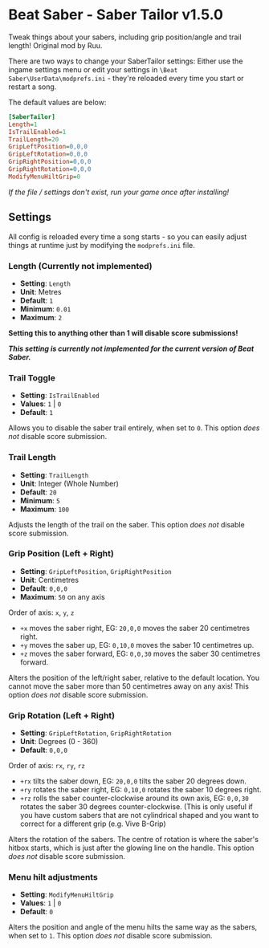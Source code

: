 # Beat Saber - Saber Tailor v1.5.0

Tweak things about your sabers, including grip position/angle and trail length! Original mod by Ruu.

There are two ways to change your SaberTailor settings:
Either use the ingame settings menu or edit your settings in `\Beat Saber\UserData\modprefs.ini` - they're reloaded every time you start or restart a song.

The default values are below:

```ini
[SaberTailor]
Length=1
IsTrailEnabled=1
TrailLength=20
GripLeftPosition=0,0,0
GripLeftRotation=0,0,0
GripRightPosition=0,0,0
GripRightRotation=0,0,0
ModifyMenuHiltGrip=0
```

*If the file / settings don't exist, run your game once after installing!*

## Settings

All config is reloaded every time a song starts - so you can easily adjust things at runtime just by modifying the `modprefs.ini` file.

### Length (Currently not implemented)

- **Setting**: `Length`
- **Unit**: Metres
- **Default**: `1`
- **Minimum**: `0.01`
- **Maximum**: `2`

**Setting this to anything other than 1 will disable score submissions!**

***This setting is currently not implemented for the current version of Beat Saber.***

### Trail Toggle

- **Setting**: `IsTrailEnabled`
- **Values**: `1` | `0`
- **Default**: `1`

Allows you to disable the saber trail entirely, when set to `0`. This option *does not* disable score submission.

### Trail Length

- **Setting**: `TrailLength`
- **Unit**: Integer (Whole Number)
- **Default**: `20`
- **Minimum**: `5`
- **Maximum**: `100`

Adjusts the length of the trail on the saber. This option *does not* disable score submission.

### Grip Position (Left + Right)

- **Setting**: `GripLeftPosition`, `GripRightPosition`
- **Unit**: Centimetres
- **Default**: `0,0,0`
- **Maximum**: `50` on any axis

Order of axis: `x`, `y`, `z`

- `+x` moves the saber right, EG: `20,0,0` moves the saber 20 centimetres right.
- `+y` moves the saber up, EG: `0,10,0` moves the saber 10 centimetres up.
- `+z` moves the saber forward, EG: `0,0,30` moves the saber 30 centimetres forward.

Alters the position of the left/right saber, relative to the default location. You cannot move the saber more than 50 centimetres away on any axis! This option *does not* disable score submission.

### Grip Rotation (Left + Right)

- **Setting**: `GripLeftRotation`, `GripRightRotation`
- **Unit**: Degrees (0 - 360)
- **Default**: `0,0,0`

Order of axis: `rx`, `ry`, `rz`

- `+rx` tilts the saber down, EG: `20,0,0` tilts the saber 20 degrees down.
- `+ry` rotates the saber right, EG: `0,10,0` rotates the saber 10 degrees right.
- `+rz` rolls the saber counter-clockwise around its own axis, EG: `0,0,30` rotates the saber 30 degrees counter-clockwise. (This is only useful if you have custom sabers that are not cylindrical shaped and you want to correct for a different grip (e.g. Vive B-Grip)

Alters the rotation of the sabers. The centre of rotation is where the saber's hitbox starts, which is just after the glowing line on the handle. This option *does not* disable score submission.

### Menu hilt adjustments

- **Setting**: `ModifyMenuHiltGrip`
- **Values**: `1` | `0`
- **Default**: `0`

Alters the position and angle of the menu hilts the same way as the sabers, when set to `1`. This option *does not* disable score submission.